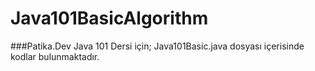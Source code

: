 # Java101BasicAlgorithm

###Patika.Dev Java 101 Dersi için;
Java101Basic.java dosyası içerisinde kodlar bulunmaktadır.
